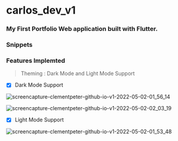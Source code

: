 # carlos_dev_v1

### My First Portfolio Web application built with Flutter.

### Snippets

### Features Implemted
>  Theming : Dark Mode and Light Mode Support

- [x] Dark Mode Support

![screencapture-clementpeter-github-io-v1-2022-05-02-01_56_14](https://user-images.githubusercontent.com/61213263/166172897-819628c3-115e-464c-a98e-2889e0e2d834.png)

![screencapture-clementpeter-github-io-v1-2022-05-02-02_03_19](https://user-images.githubusercontent.com/61213263/166172929-c36507cd-d54c-4c62-a929-fb696c8b1186.png)

- [x] Light Mode Support

![screencapture-clementpeter-github-io-v1-2022-05-02-01_53_48](https://user-images.githubusercontent.com/61213263/166172950-dea2b4ee-01cc-40c5-96d7-d893191116ee.png)
